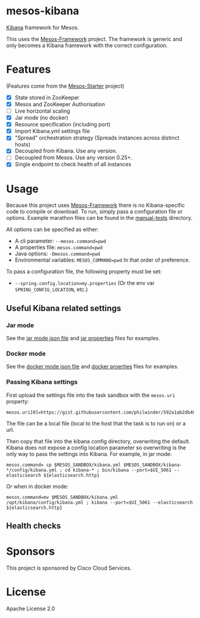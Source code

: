 # mesos-kibana

[Kibana](https://www.elastic.co/products/kibana) framework for Mesos.

This uses the [Mesos-Framework](ttps://github.com/ContainerSolutions/mesosframework) project. The framework is generic and only becomes a Kibana framework with the correct configuration.

# Features
(Features come from the [Mesos-Starter](ttps://github.com/ContainerSolutions/mesos-starter) project)

- [x] State stored in ZooKeeper
- [x] Mesos and ZooKeeper Authorisation
- [ ] Live horizontal scaling
- [x] Jar mode (no docker)
- [x] Resource specification (including port)
- [x] Import Kibana.yml settings file
- [x] "Spread" orchestration strategy (Spreads instances across distinct hosts)
- [x] Decoupled from Kibana. Use any version.
- [ ] Decoupled from Mesos. Use any version 0.25+.
- [x] Single endpoint to check health of all instances

# Usage
Because this project uses [Mesos-Framework](ttps://github.com/ContainerSolutions/mesosframework) there is no Kibana-specific code to compile or download. To run, simply pass a configuration file or options. Example marathon files can be found in the [manual-tests](./manual-tests) directory.

All options can be specified as either:
- A cli parameter: `--mesos.command=pwd`
- A properties file: `mesos.command=pwd`
- Java options: `-Dmesos.command=pwd`
- Environmental variables: `MESOS_COMMAND=pwd`
In that order of preference.

To pass a configuration file, the following property must be set:
- `--spring.config.location=my.properties` (Or the env var `SPRING_CONFIG_LOCATION`, etc.)

## Useful Kibana related settings
### Jar mode
See the [jar mode json file](./manual-tests/marathon-jar.json) and [jar properties](./docs/examples/jar.properties) files for examples.
### Docker mode
See the [docker mode json file](./manual-tests/marathon-docker.json) and [docker proerties](./docs/examples/docker.properties) files for examples.
### Passing Kibana settings
First upload the settings file into the task sandbox with the `mesos.uri` property:
```
mesos.uri[0]=https://gist.githubusercontent.com/philwinder/592a1ab2db40431c1b08/raw/kibana.yml
```
The file can be a local file (local to the host that the task is to run on) or a url.

Then copy that file into the kibana config directory, overwriting the default. Kibana does not expose a config location parameter so overwriting is the only way to pass the settings into Kibana. For example, in jar mode:
```
mesos.command= cp $MESOS_SANDBOX/kibana.yml $MESOS_SANDBOX/kibana-*/config/kibana.yml ; cd kibana-* ; bin/kibana --port=$UI_5061 --elasticsearch ${elasticsearch.http}
```
Or when in docker mode:
```
mesos.command=mv $MESOS_SANDBOX/kibana.yml /opt/kibana/config/kibana.yml ; kibana --port=$UI_5061 --elasticsearch ${elasticsearch.http}
```
## Health checks



# Sponsors
This project is sponsored by Cisco Cloud Services.

# License
Apache License 2.0
